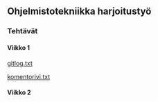 ## Ohjelmistotekniikka harjoitustyö

### Tehtävät

#### Viikko 1

[gitlog.txt](https://github.com/hhelstela/ot-harjoitustyo/blob/main/laskarit/viikko1/gitlog.txt)

[komentorivi.txt](https://github.com/hhelstela/ot-harjoitustyo/blob/main/laskarit/viikko1/komentorivi.txt)

#### Viikko 2
